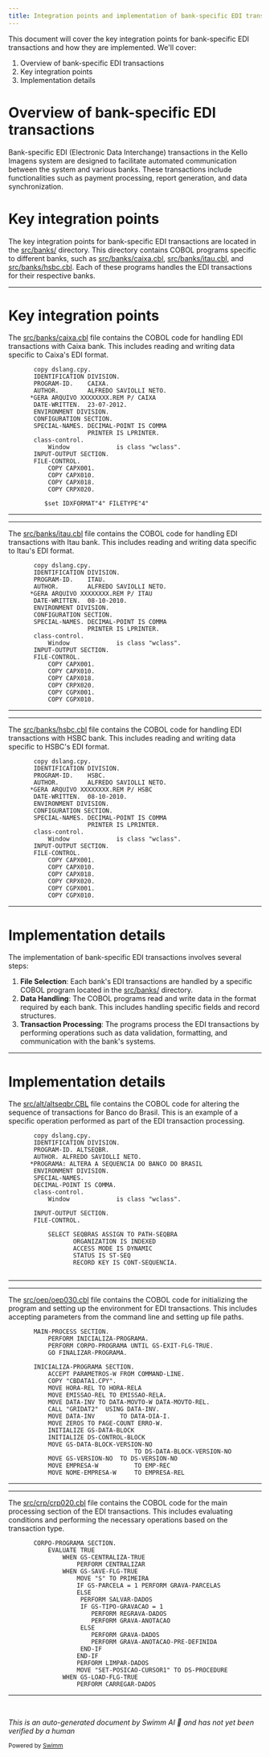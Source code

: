 ```yaml
---
title: Integration points and implementation of bank-specific EDI transactions
---
```

This document will cover the key integration points for bank-specific EDI transactions and how they are implemented. We'll cover:

1. Overview of bank-specific EDI transactions
2. Key integration points
3. Implementation details

# Overview of bank-specific EDI transactions

Bank-specific EDI (Electronic Data Interchange) transactions in the Kello Imagens system are designed to facilitate automated communication between the system and various banks. These transactions include functionalities such as payment processing, report generation, and data synchronization.

# Key integration points

The key integration points for bank-specific EDI transactions are located in the <SwmPath>[src/banks/](src/banks/)</SwmPath> directory. This directory contains COBOL programs specific to different banks, such as <SwmPath>[src/banks/caixa.cbl](src/banks/caixa.cbl)</SwmPath>, <SwmPath>[src/banks/itau.cbl](src/banks/itau.cbl)</SwmPath>, and <SwmPath>[src/banks/hsbc.cbl](src/banks/hsbc.cbl)</SwmPath>. Each of these programs handles the EDI transactions for their respective banks.

<SwmSnippet path="/src/banks/caixa.cbl" line="1">

---

# Key integration points

The <SwmPath>[src/banks/caixa.cbl](src/banks/caixa.cbl)</SwmPath> file contains the COBOL code for handling EDI transactions with Caixa bank. This includes reading and writing data specific to Caixa's EDI format.

```cobol
       copy dslang.cpy.
       IDENTIFICATION DIVISION.
       PROGRAM-ID.    CAIXA.
       AUTHOR.        ALFREDO SAVIOLLI NETO.
      *GERA ARQUIVO XXXXXXXX.REM P/ CAIXA
       DATE-WRITTEN.  23-07-2012.
       ENVIRONMENT DIVISION.
       CONFIGURATION SECTION.
       SPECIAL-NAMES. DECIMAL-POINT IS COMMA
                      PRINTER IS LPRINTER.
       class-control.
           Window             is class "wclass".
       INPUT-OUTPUT SECTION.
       FILE-CONTROL.
           COPY CAPX001.
           COPY CAPX010.
           COPY CAPX018.
           COPY CRPX020.

          $set IDXFORMAT"4" FILETYPE"4"
```

---

</SwmSnippet>

<SwmSnippet path="/src/banks/itau.cbl" line="1">

---

The <SwmPath>[src/banks/itau.cbl](src/banks/itau.cbl)</SwmPath> file contains the COBOL code for handling EDI transactions with Itau bank. This includes reading and writing data specific to Itau's EDI format.

```cobol
       copy dslang.cpy.
       IDENTIFICATION DIVISION.
       PROGRAM-ID.    ITAU.
       AUTHOR.        ALFREDO SAVIOLLI NETO.
      *GERA ARQUIVO XXXXXXXX.REM P/ ITAU
       DATE-WRITTEN.  08-10-2010.
       ENVIRONMENT DIVISION.
       CONFIGURATION SECTION.
       SPECIAL-NAMES. DECIMAL-POINT IS COMMA
                      PRINTER IS LPRINTER.
       class-control.
           Window             is class "wclass".
       INPUT-OUTPUT SECTION.
       FILE-CONTROL.
           COPY CAPX001.
           COPY CAPX010.
           COPY CAPX018.
           COPY CRPX020.
           COPY CGPX001.
           COPY CGPX010.
```

---

</SwmSnippet>

<SwmSnippet path="/src/banks/hsbc.cbl" line="1">

---

The <SwmPath>[src/banks/hsbc.cbl](src/banks/hsbc.cbl)</SwmPath> file contains the COBOL code for handling EDI transactions with HSBC bank. This includes reading and writing data specific to HSBC's EDI format.

```cobol
       copy dslang.cpy.
       IDENTIFICATION DIVISION.
       PROGRAM-ID.    HSBC.
       AUTHOR.        ALFREDO SAVIOLLI NETO.
      *GERA ARQUIVO XXXXXXXX.REM P/ HSBC
       DATE-WRITTEN.  08-10-2010.
       ENVIRONMENT DIVISION.
       CONFIGURATION SECTION.
       SPECIAL-NAMES. DECIMAL-POINT IS COMMA
                      PRINTER IS LPRINTER.
       class-control.
           Window             is class "wclass".
       INPUT-OUTPUT SECTION.
       FILE-CONTROL.
           COPY CAPX001.
           COPY CAPX010.
           COPY CAPX018.
           COPY CRPX020.
           COPY CGPX001.
           COPY CGPX010.
```

---

</SwmSnippet>

# Implementation details

The implementation of bank-specific EDI transactions involves several steps:

1. **File Selection**: Each bank's EDI transactions are handled by a specific COBOL program located in the <SwmPath>[src/banks/](src/banks/)</SwmPath> directory.
2. **Data Handling**: The COBOL programs read and write data in the format required by each bank. This includes handling specific fields and record structures.
3. **Transaction Processing**: The programs process the EDI transactions by performing operations such as data validation, formatting, and communication with the bank's systems.

<SwmSnippet path="/src/alt/altseqbr.CBL" line="1">

---

# Implementation details

The <SwmPath>[src/alt/altseqbr.CBL](src/alt/altseqbr.CBL)</SwmPath> file contains the COBOL code for altering the sequence of transactions for Banco do Brasil. This is an example of a specific operation performed as part of the EDI transaction processing.

```cobol
       copy dslang.cpy.
       IDENTIFICATION DIVISION.
       PROGRAM-ID. ALTSEQBR.
       AUTHOR. ALFREDO SAVIOLLI NETO.
      *PROGRAMA: ALTERA A SEQUENCIA DO BANCO DO BRASIL
       ENVIRONMENT DIVISION.
       SPECIAL-NAMES.
       DECIMAL-POINT IS COMMA.
       class-control.
           Window             is class "wclass".

       INPUT-OUTPUT SECTION.
       FILE-CONTROL.

           SELECT SEQBRAS ASSIGN TO PATH-SEQBRA
                  ORGANIZATION IS INDEXED
                  ACCESS MODE IS DYNAMIC
                  STATUS IS ST-SEQ
                  RECORD KEY IS CONT-SEQUENCIA.


```

---

</SwmSnippet>

<SwmSnippet path="/src/oep/oep030.cbl" line="261">

---

The <SwmPath>[src/oep/oep030.cbl](src/oep/oep030.cbl)</SwmPath> file contains the COBOL code for initializing the program and setting up the environment for EDI transactions. This includes accepting parameters from the command line and setting up file paths.

```cobol
       MAIN-PROCESS SECTION.
           PERFORM INICIALIZA-PROGRAMA.
           PERFORM CORPO-PROGRAMA UNTIL GS-EXIT-FLG-TRUE.
           GO FINALIZAR-PROGRAMA.

       INICIALIZA-PROGRAMA SECTION.
           ACCEPT PARAMETROS-W FROM COMMAND-LINE.
           COPY "CBDATA1.CPY".
           MOVE HORA-REL TO HORA-RELA
           MOVE EMISSAO-REL TO EMISSAO-RELA.
           MOVE DATA-INV TO DATA-MOVTO-W DATA-MOVTO-REL.
           CALL "GRIDAT2"  USING DATA-INV.
           MOVE DATA-INV       TO DATA-DIA-I.
           MOVE ZEROS TO PAGE-COUNT ERRO-W.
           INITIALIZE GS-DATA-BLOCK
           INITIALIZE DS-CONTROL-BLOCK
           MOVE GS-DATA-BLOCK-VERSION-NO
                                   TO DS-DATA-BLOCK-VERSION-NO
           MOVE GS-VERSION-NO  TO DS-VERSION-NO
           MOVE EMPRESA-W          TO EMP-REC
           MOVE NOME-EMPRESA-W     TO EMPRESA-REL
```

---

</SwmSnippet>

<SwmSnippet path="/src/crp/crp020.cbl" line="401">

---

The <SwmPath>[src/crp/crp020.cbl](src/crp/crp020.cbl)</SwmPath> file contains the COBOL code for the main processing section of the EDI transactions. This includes evaluating conditions and performing the necessary operations based on the transaction type.

```cobol
       CORPO-PROGRAMA SECTION.
           EVALUATE TRUE
               WHEN GS-CENTRALIZA-TRUE
                   PERFORM CENTRALIZAR
               WHEN GS-SAVE-FLG-TRUE
                   MOVE "S" TO PRIMEIRA
                   IF GS-PARCELA = 1 PERFORM GRAVA-PARCELAS
                   ELSE
                    PERFORM SALVAR-DADOS
                    IF GS-TIPO-GRAVACAO = 1
                       PERFORM REGRAVA-DADOS
                       PERFORM GRAVA-ANOTACAO
                    ELSE
                       PERFORM GRAVA-DADOS
                       PERFORM GRAVA-ANOTACAO-PRE-DEFINIDA
                    END-IF
                   END-IF
                   PERFORM LIMPAR-DADOS
                   MOVE "SET-POSICAO-CURSOR1" TO DS-PROCEDURE
               WHEN GS-LOAD-FLG-TRUE
                   PERFORM CARREGAR-DADOS
```

---

</SwmSnippet>

&nbsp;

*This is an auto-generated document by Swimm AI 🌊 and has not yet been verified by a human*

<SwmMeta version="3.0.0" repo-id="Z2l0aHViJTNBJTNBa2VsbG8lM0ElM0Fzd2ltbWlv" repo-name="kello"><sup>Powered by [Swimm](/)</sup></SwmMeta>

